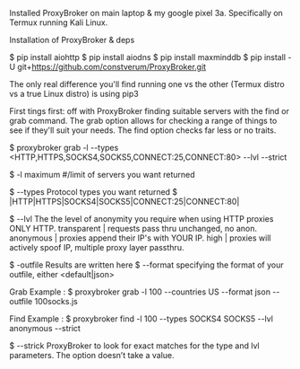 Installed ProxyBroker on main laptop & my google pixel 3a.  Specifically on Termux running Kali Linux.

Installation of ProxyBroker & deps

$ pip install aiohttp
$ pip install aiodns
$ pip install maxminddb
$ pip install -U git+https://github.com/constverum/ProxyBroker.git

The only real difference you'll find running one vs the other (Termux distro vs a true Linux distro) is using pip3

First tings first: off with ProxyBroker finding suitable servers with the find or grab command.  The grab option allows for checking a range of things to see if they'll suit your needs.  The find option checks far less or no traits.  

$ proxybroker grab -l <amount> --types <HTTP,HTTPS,SOCKS4,SOCKS5,CONNECT:25,CONNECT:80> --lvl <anon layer> --strict

$ -l 
maximum #/limit of servers you want returned

$ --types 
Protocol types you want returned
$ |HTTP|HTTPS|SOCKS4|SOCKS5|CONNECT:25|CONNECT:80|

$ --lvl 
The the level of anonymity you require when using HTTP proxies ONLY HTTP.
transparent | requests pass thru unchanged, no anon.
anonymous | proxies append their IP's with YOUR IP.
high | proxies will actively spoof IP, multiple proxy layer passthru.

$ -outfile
Results are written here
$ --format 
specifying the format of your outfile, either <default|json>

Grab Example :
$ proxybroker grab -l 100 --countries US --format json --outfile 100socks.js

Find Example :
$ proxybroker find -l 100 --types SOCKS4 SOCKS5 --lvl anonymous --strict

$ --strick
ProxyBroker to look for exact matches for the type and lvl parameters. The option doesn’t take a value.